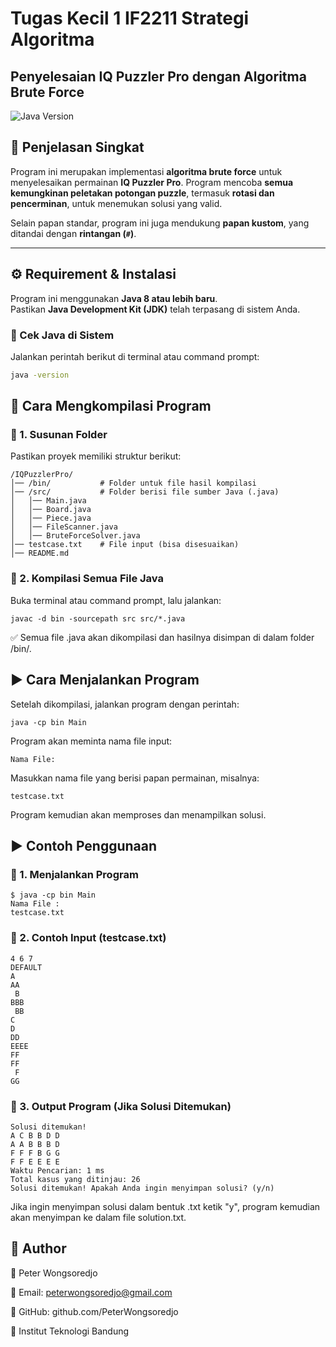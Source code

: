 # Tugas Kecil 1 IF2211 Strategi Algoritma
## Penyelesaian IQ Puzzler Pro dengan Algoritma Brute Force

![Java Version](https://img.shields.io/badge/Java-8%2B-blue)



## 📌 Penjelasan Singkat
Program ini merupakan implementasi **algoritma brute force** untuk menyelesaikan permainan **IQ Puzzler Pro**. Program mencoba **semua kemungkinan peletakan potongan puzzle**, termasuk **rotasi dan pencerminan**, untuk menemukan solusi yang valid.

Selain papan standar, program ini juga mendukung **papan kustom**, yang ditandai dengan **rintangan (`#`)**.

---

## ⚙ Requirement & Instalasi
Program ini menggunakan **Java 8 atau lebih baru**.  
Pastikan **Java Development Kit (JDK)** telah terpasang di sistem Anda.  

### **🔹 Cek Java di Sistem**
Jalankan perintah berikut di terminal atau command prompt:
```sh
java -version
```

## 🎥 Cara Mengkompilasi Program
### 🔹 1. Susunan Folder
Pastikan proyek memiliki struktur berikut:
```
/IQPuzzlerPro/
│── /bin/           # Folder untuk file hasil kompilasi
│── /src/           # Folder berisi file sumber Java (.java)
│   │── Main.java
│   │── Board.java
│   │── Piece.java
│   │── FileScanner.java
│   │── BruteForceSolver.java
│── testcase.txt    # File input (bisa disesuaikan)
│── README.md       
```
### 🔹 2. Kompilasi Semua File Java
Buka terminal atau command prompt, lalu jalankan:

```
javac -d bin -sourcepath src src/*.java
```
✅ Semua file .java akan dikompilasi dan hasilnya disimpan di dalam folder /bin/.

## ▶ Cara Menjalankan Program
Setelah dikompilasi, jalankan program dengan perintah:

```
java -cp bin Main
```
Program akan meminta nama file input:
```
Nama File:
```
Masukkan nama file yang berisi papan permainan, misalnya:

```
testcase.txt
```
Program kemudian akan memproses dan menampilkan solusi.

## ▶ Contoh Penggunaan
### 🔹 1. Menjalankan Program
```
$ java -cp bin Main
Nama File :
testcase.txt
```
### 🔹 2. Contoh Input (testcase.txt)
```
4 6 7
DEFAULT
A
AA
 B
BBB
 BB
C
D
DD
EEEE
FF
FF
 F
GG
```
### 🔹 3. Output Program (Jika Solusi Ditemukan)
```
Solusi ditemukan!
A C B B D D 
A A B B B D 
F F F B G G 
F F E E E E 
Waktu Pencarian: 1 ms
Total kasus yang ditinjau: 26
Solusi ditemukan! Apakah Anda ingin menyimpan solusi? (y/n)
```
Jika ingin menyimpan solusi dalam bentuk .txt ketik "y", program kemudian akan menyimpan ke dalam file solution.txt.

## 📌 Author
👤 Peter Wongsoredjo

📧 Email: peterwongsoredjo@gmail.com

🔗 GitHub: github.com/PeterWongsoredjo

📌 Institut Teknologi Bandung